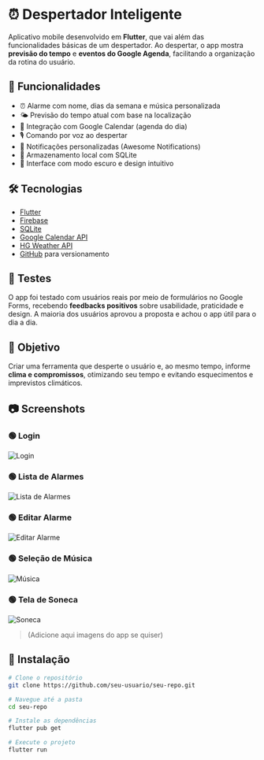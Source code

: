 # ⏰ Despertador Inteligente

Aplicativo mobile desenvolvido em **Flutter**, que vai além das funcionalidades básicas de um despertador. Ao despertar, o app mostra **previsão do tempo** e **eventos do Google Agenda**, facilitando a organização da rotina do usuário.

## 🚀 Funcionalidades

- ⏰ Alarme com nome, dias da semana e música personalizada  
- 🌤️ Previsão do tempo atual com base na localização  
- 📅 Integração com Google Calendar (agenda do dia)  
- 🎙️ Comando por voz ao despertar  
- 📲 Notificações personalizadas (Awesome Notifications)  
- 💾 Armazenamento local com SQLite  
- 🌙 Interface com modo escuro e design intuitivo

## 🛠️ Tecnologias

- [Flutter](https://flutter.dev/)  
- [Firebase](https://firebase.google.com/)  
- [SQLite](https://www.sqlite.org/index.html)  
- [Google Calendar API](https://developers.google.com/calendar)  
- [HG Weather API](https://hgbrasil.com/status/weather)  
- [GitHub](https://github.com/) para versionamento

## 🧪 Testes

O app foi testado com usuários reais por meio de formulários no Google Forms, recebendo **feedbacks positivos** sobre usabilidade, praticidade e design. A maioria dos usuários aprovou a proposta e achou o app útil para o dia a dia.

## 📌 Objetivo

Criar uma ferramenta que desperte o usuário e, ao mesmo tempo, informe **clima e compromissos**, otimizando seu tempo e evitando esquecimentos e imprevistos climáticos.

## 📷 Screenshots

### 🟢 Login
![Login](alarme_login.png)

### 🟢 Lista de Alarmes
![Lista de Alarmes](alarme_list.png)

### 🟢 Editar Alarme
![Editar Alarme](alarme_editar.png)

### 🟢 Seleção de Música
![Música](alarme_musica.png)

### 🟢 Tela de Soneca
![Soneca](alarme_soneca.png)

> (Adicione aqui imagens do app se quiser)

## 📲 Instalação

```bash
# Clone o repositório
git clone https://github.com/seu-usuario/seu-repo.git

# Navegue até a pasta
cd seu-repo

# Instale as dependências
flutter pub get

# Execute o projeto
flutter run
